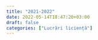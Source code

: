 ```yaml
---
title: "2021-2022"
date: 2022-05-14T18:47:20+03:00
draft: false
categories: ["Lucrări liciență"]
---
```

